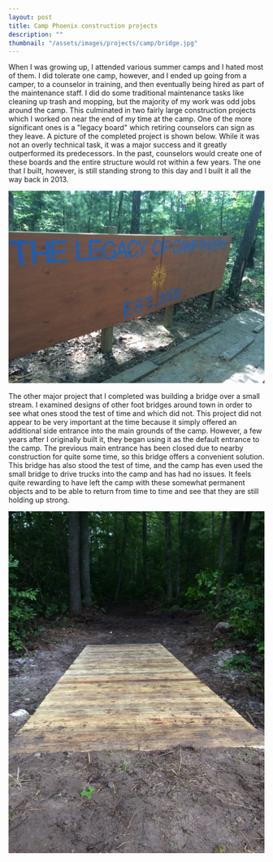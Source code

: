 ```yaml
---
layout: post
title: Camp Phoenix construction projects
description: ""
thumbnail: "/assets/images/projects/camp/bridge.jpg"
---
```



When I was growing up, I attended various summer camps and I hated
most of them. I did tolerate one camp, however, and I ended up going
from a camper, to a counselor in training, and then eventually being
hired as part of the maintenance staff. I did do some traditional
maintenance tasks like cleaning up trash and mopping, but the majority
of my work was odd jobs around the camp. This culminated in two fairly
large construction projects which I worked on near the end of my time
at the camp. One of the more significant ones is a "legacy board"
which retiring counselors can sign as they leave. A picture of the
completed project is shown below. While it was not an overly technical
task, it was a major success and it greatly outperformed its
predecessors. In the past, counselors would create one of these boards
and the entire structure would rot within a few years. The one that I
built, however, is still standing strong to this day and I built it
all the way back in 2013.


![Legacy board](/assets/images/projects/camp/legacy-board.jpg)


The other major project that I completed was building a bridge over a
small stream. I examined designs of other foot bridges around town in
order to see what ones stood the test of time and which did not. This
project did not appear to be very important at the time because it
simply offered an additional side entrance into the main grounds of
the camp. However, a few years after I originally built it, they began
using it as the default entrance to the camp. The previous main
entrance has been closed due to nearby construction for quite some
time, so this bridge offers a convenient solution. This bridge has
also stood the test of time, and the camp has even used the small
bridge to drive trucks into the camp and has had no issues. It feels
quite rewarding to have left the camp with these somewhat permanent
objects and to be able to return from time to time and see that they
are still holding up strong.

![Bridge](/assets/images/projects/camp/bridge.jpg)
